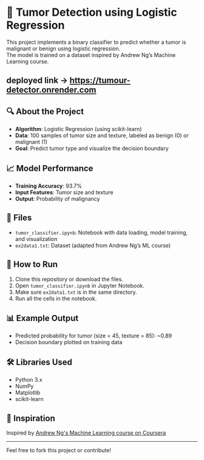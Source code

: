 # 🧠 Tumor Detection using Logistic Regression

This project implements a binary classifier to predict whether a tumor is malignant or benign using logistic regression.  
The model is trained on a dataset inspired by Andrew Ng’s Machine Learning course.

## deployed link -> https://tumour-detector.onrender.com

## 🔍 About the Project

- **Algorithm**: Logistic Regression (using scikit-learn)
- **Data**: 100 samples of tumor size and texture, labeled as benign (0) or malignant (1)
- **Goal**: Predict tumor type and visualize the decision boundary

## 📈 Model Performance

- **Training Accuracy**: 93.7%
- **Input Features**: Tumor size and texture
- **Output**: Probability of malignancy

## 📁 Files

- `tumor_classifier.ipynb`: Notebook with data loading, model training, and visualization
- `ex2data1.txt`: Dataset (adapted from Andrew Ng’s ML course)

## 🚀 How to Run

1. Clone this repository or download the files.
2. Open `tumor_classifier.ipynb` in Jupyter Notebook.
3. Make sure `ex2data1.txt` is in the same directory.
4. Run all the cells in the notebook.

## 📊 Example Output

- Predicted probability for tumor (size = 45, texture = 85): ~0.89
- Decision boundary plotted on training data

## 🛠️ Libraries Used

- Python 3.x
- NumPy
- Matplotlib
- scikit-learn

## 🧠 Inspiration

Inspired by [Andrew Ng's Machine Learning course on Coursera](https://www.coursera.org/learn/machine-learning)

---

Feel free to fork this project or contribute!
